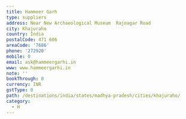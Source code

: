 ```yaml
---
title: Hammeer Garh
type: suppliers
address: Near New Archaeological Museum  Rajnagar Road
city: Khajuraho
country: India
postalCode: 471 606
areaCode: '7686'
phone: '272920'
mobile: 0
email: ask@hammeergarhi.in
www: www.hammeergarhi.in
note: ''
bookThrough: 0
currency: INR
gstType: 0
path: /destinations/india/states/madhya-pradesh/cities/khajuraho/
category:
  - H
---
```


